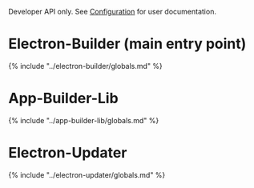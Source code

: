 Developer API only. See [Configuration](../configuration.md) for user documentation.

# Electron-Builder (main entry point)
{% include "../electron-builder/globals.md" %}

# App-Builder-Lib
{% include "../app-builder-lib/globals.md" %}

# Electron-Updater
{% include "../electron-updater/globals.md" %}

